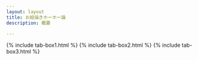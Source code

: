 ```yaml
---
layout: layout
title: お絵描きホーホー論
description: 概要

---
```


{% include tab-box1.html %}
{% include tab-box2.html %}
{% include tab-box3.html %}

